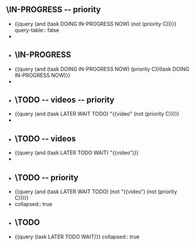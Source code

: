 ## \IN-PROGRESS -- priority
- {{query (and (task DOING IN-PROGRESS NOW) (not (priority C)))}}
  query-table:: false
-
- ## \IN-PROGRESS
- {{query (and (task DOING IN-PROGRESS NOW) (priority C))(task DOING IN-PROGRESS NOW)}}
-
- ## \TODO -- videos -- priority
- {{query (and (task LATER WAIT TODO) "{{video" (not (priority C)))}}
-
- ## \TODO -- videos
- {{query (and (task LATER TODO WAIT) "{{video")}}
-
- ## \TODO -- priority
- {{query (and (task LATER WAIT TODO) (not "{{video") (not (priority C)))}}
- collapsed:: true
- ## \TODO
- {{query (task LATER TODO WAIT)}}
  collapsed:: true